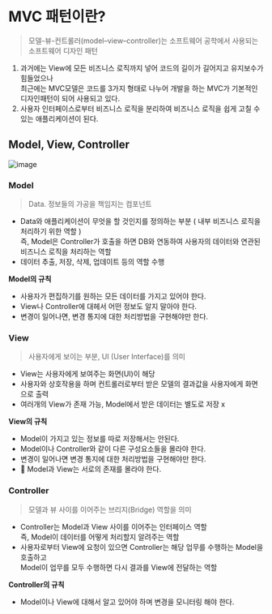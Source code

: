 # MVC 패턴이란?
> 모델-뷰-컨트롤러(model–view–controller)는 소프트웨어 공학에서 사용되는 소프트웨어 디자인 패턴

1. 과거에는 View에 모든 비즈니스 로직까지 넣어 코드의 길이가 길어지고 유지보수가 힘들었으나  
최근에는 MVC모델은 코드를 3가지 형태로 나누어 개발을 하는 MVC가 기본적인 디자인패턴이 되어 사용되고 있다.
2. 사용자 인터페이스로부터 비즈니스 로직을 분리하여 비즈니스 로직을 쉽게 고칠 수 있는 애플리케이션이 된다.

## Model, View, Controller
![image](https://github.com/miraexhoi/study/assets/109408165/e36e5b17-2737-4a5d-8e0f-dbcb97bf3c1d)

### Model
> Data. 정보들의 가공을 책임지는 컴포넌트
- Data와 애플리케이션이 무엇을 할 것인지를 정의하는 부분 ( 내부 비즈니스 로직을 처리하기 위한 역할 )  
  즉, Model은 Controller가 호출을 하면 DB와 연동하여 사용자의 데이터와 연관된 비즈니스 로직을 처리하는 역할  
- 데이터 추출, 저장, 삭제, 업데이트 등의 역할 수행
  
**Model의 규칙**

- 사용자가 편집하기를 원하는 모든 데이터를 가지고 있어야 한다.
- View나 Controller에 대헤서 어떤 정보도 알지 말아야 한다.
- 변경이 일어나면, 변경 통지에 대한 처리방법을 구현해야만 한다.

### View
> 사용자에게 보이는 부분, UI (User Interface)를 의미
- View는 사용자에게 보여주는 화면(UI)이 해당  
- 사용자와 상호작용을 하며 컨트롤러로부터 받은 모델의 결과값을 사용자에게 화면으로 출력  
- 여러개의 View가 존재 가능, Model에서 받은 데이터는 별도로 저장 x

**View의 규칙**

- Model이 가지고 있는 정보를 따로 저장해서는 안된다.
- Model이나 Controller와 같이 다른 구성요소들을 몰라야 한다.
- 변경이 일어나면 변경 통지에 대한 처리방법을 구현해야만 한다.
- 📌 Model과 View는 서로의 존재를 몰라야 한다.

### Controller
> 모델과 뷰 사이를 이어주는 브리지(Bridge) 역할을 의미
- Controller는 Model과 View 사이를 이어주는 인터페이스 역할   
  즉, Model이 데이터를 어떻게 처리할지 알려주는 역할
- 사용자로부터 View에 요청이 있으면 Controller는 해당 업무를 수행하는 Model을 호출하고  
  Model이 업무를 모두 수행하면 다시 결과를 View에 전달하는 역할

**Controller의 규칙**

- Model이나 View에 대해서 알고 있어야 하며 변경을 모니터링 해야 한다.
